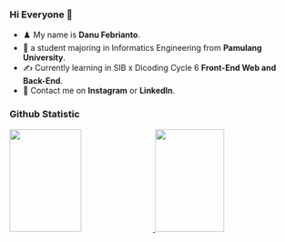 ### Hi Everyone 👋

- ♟️ My name is **Danu Febrianto**.<br>
- 🎒 a student majoring in Informatics Engineering from **Pamulang University**.<br>
- ✍️ Currently learning in SIB x Dicoding Cycle 6 **Front-End Web and Back-End**.
- 💬 Contact me on **Instagram** or **LinkedIn**.

### Github Statistic
<p align="left">
<a href="https://github.com/dimasmds">
  <img height="180em" width="50%" src="https://github-readme-stats-eight-theta.vercel.app/api?username=Dafr1502&show_icons=true&theme=algolia&include_all_commits=true&count_private=true"/>
  <img height="180em" width="49%" src="https://github-readme-stats-eight-theta.vercel.app/api/top-langs/?username=Dafr1502&layout=compact&langs_count=8&theme=algolia"/>
</a>
</p>

